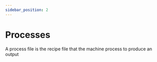 ```yaml
---
sidebar_position: 2
---
```


# Processes

A process file is the recipe file that the machine process to produce an output
